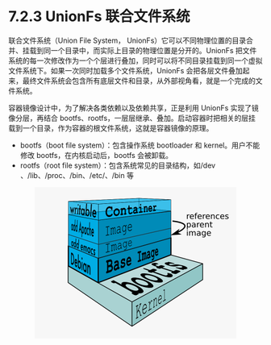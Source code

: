# 7.2.3 UnionFs 联合文件系统

联合文件系统（Union File System， UnionFs）它可以不同物理位置的目录合并、挂载到同一个目录中，而实际上目录的物理位置是分开的。UnionFs 把文件系统的每一次修改作为一个个层进行叠加，同时可以将不同目录挂载到同一个虚拟文件系统下。如果一次同时加载多个文件系统，UnionFs 会把各层文件叠加起来，最终文件系统会包含所有底层文件和目录，从外部视角看，就是一个完成的文件系统。


容器镜像设计中，为了解决各类依赖以及依赖共享，正是利用 UnionFs 实现了镜像分层，再结合 bootfs、rootfs，一层层继承、叠加。启动容器时把相关的层挂载到一个目录，作为容器的根文件系统，这就是容器镜像的原理。

- bootfs（boot file system）：包含操作系统 bootloader 和 kernel。用户不能修改 bootfs，在内核启动后，bootfs 会被卸载。
- rootfs（root file system）：包含系统常见的目录结构，如/dev 、/lib、/proc、/bin、/etc/、/bin 等

<div  align="center">
	<img src="../assets/docker-filesystems-multilayer.png" width = "400"  align=center />
</div>

